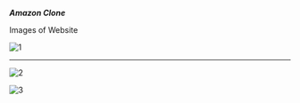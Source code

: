 ***Amazon Clone***

Images of Website

![1](https://github.com/user-attachments/assets/cd3cb0f3-9846-4acc-9202-6fb691dce94b)
***   ***

![2](https://github.com/user-attachments/assets/1bd30b25-9d11-48ef-9d60-1d9d8cf8616b)


![3](https://github.com/user-attachments/assets/5d5141b3-21b5-4fd0-96f7-3b1547455229)
